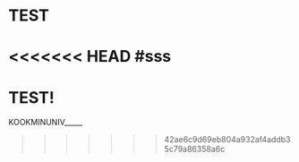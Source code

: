 # TEST
<<<<<<< HEAD
#sss
=======
# TEST!
KOOKMINUNIV_____

>>>>>>> 42ae6c9d69eb804a932af4addb35c79a86358a6c
